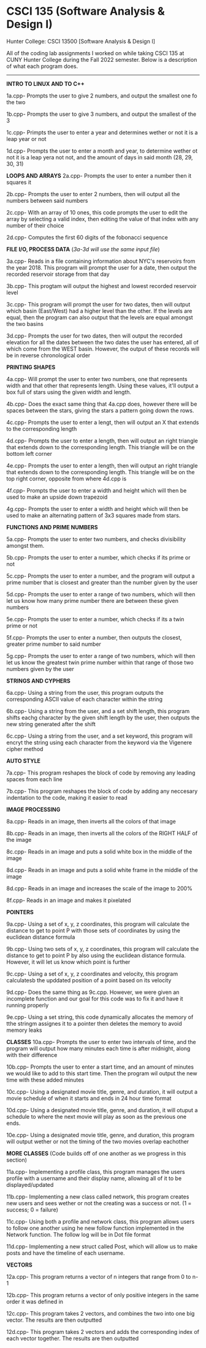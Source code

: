 # CSCI 135 (Software Analysis & Design I)

Hunter College: CSCI 13500 [Software Analysis & Design I]

All of the coding lab assignments I worked on while taking CSCI 135 at CUNY Hunter College during the Fall 2022 semester. Below is a description of what each program does.
____________________________________________________________________________________________________________________________________________________________
**INTRO TO LINUX AND TO C++**

  1a.cpp- Prompts the user to give 2 numbers, and output the smallest one fo the two
  
  1b.cpp- Prompts the user to give 3 numbers, and output the smallest of the 3
  
  1c.cpp- Primpts the user to enter a year and determines wether or not it is a leap year or not
  
  1d.cpp- Prompts the user to enter a month and year, to determine wether ot not it is a leap yera not not, and the amount of days in said month (28, 29, 30, 31)
  

**LOOPS AND ARRAYS**
  2a.cpp- Prompts the user to enter a number then it squares it
  
  2b.cpp- Prompts the user to enter 2 numbers, then will output all the numbers between said numbers
  
  2c.cpp- With an array of 10 ones, this code prompts the user to edit the array by selecting a valid index, then editing the value of that index with any number of their choice
  
  2d.cpp- Computes the first 60 digits of the fobonacci sequence

**FILE I/O, PROCESS DATA** (_3a-3d will use the same input file_)

  3a.cpp- Reads in a file containing information about NYC's reservoirs from the year 2018. This program will prompt the user for a date, then output the recorded reservoir storage from that day
  
  3b.cpp- This progtam will output the highest and lowest recorded reservoir level
  
  3c.cpp- This program will prompt the user for two dates, then will output which basin (East/West) had a higher level than the other. If the levels are equal, then the program can also output that the levels are equal amongst the two basins
  
  3d.cpp- Prompts the user for two dates, then will output the recorded elevation for all the dates between the two dates the user has entered, all of which come from the WEST basin. However, the output of these records will be in reverse chronological order

**PRINTING SHAPES**

  4a.cpp- Will prompt the user to enter two numbers, one that represents width and that other that represents length. Using these values, it'll output a box full of stars using the given width and length.
  
  4b.cpp- Does the exact same thing that 4a.cpp does, however there will be spaces between the stars, giving the stars a pattern going down the rows.
  
  4c.cpp- Prompts the user to enter a lengt, then will output an X that extends to the corresponding length
  
  4d.cpp- Prompts the user to enter a length, then will output an right triangle that extends down to the corresponding length. This triangle will be on the bottom left corner
  
  4e.cpp- Prompts the user to enter a length, then will output an right triangle that extends down to the corresponding length. This triangle will be on the top right corner, opposite from where 4d.cpp is
  
  4f.cpp- Prompts the user to enter a width and height which will then be used to make an upside down trapezoid
  
  4g.cpp- Prompts the user to enter a width and height which will then be used to make an alternating pattern of 3x3 squares made from stars.

**FUNCTIONS AND PRIME NUMBERS**

  5a.cpp- Prompts the user to enter two numbers, and checks divisibility amongst them.
  
  5b.cpp- Prompts the user to enter a number, which checks if its prime or not
  
  5c.cpp- Prompts the user to enter a number, and the program will output a prime number that is closest and greater than the number given by the user
  
  5d.cpp- Prompts the user to enter a range of two numbers, which will then let us know how many prime number there are between these given numbers
  
  5e.cpp- Prompts the user to enter a number, which checks if its a twin prime or not
  
  5f.cpp- Prompts the user to enter a number, then outputs the closest, greater prime number to said number
  
  5g.cpp- Prompts the user to enter a range of two numbers, which will then let us know the greatest twin prime number within that range of those two numbers given by the user

**STRINGS AND CYPHERS**

  6a.cpp- Using a string from the user, this program outputs the corresponding ASCII value of each character within the string
  
  6b.cpp- Using a string from the user, and a set shift length, this program shifts eachg character by the given shift length by the user, then outputs the new string generated after the shift
  
  6c.cpp- Using a string from the user, and a set keyword, this program will encryt the string using each character from the keyword via the Vigenere cipher method
  
**AUTO STYLE**

  7a.cpp- This program reshapes the block of code by removing any leading spaces from each line
  
  7b.cpp- This program reshapes the block of code by adding any neccesary indentation to the code, making it easier to read

**IMAGE PROCESSING**

  8a.cpp- Reads in an image, then inverts all the colors of that image
  
  8b.cpp- Reads in an image, then inverts all the colors of the RIGHT HALF of the image
  
  8c.cpp- Reads in an image and puts a solid white box in the middle of the image
  
  8d.cpp- Reads in an image and puts a solid white frame in the middle of the image
  
  8d.cpp- Reads in an image and increases the scale of the image to 200%
  
  8f.cpp- Reads in an image and makes it pixelated

**POINTERS**

  9a.cpp- Using a set of x, y, z coordinates, this program will calculate the distance to get to point P with those sets of coordinates by using the euclidean distance formula
  
  9b.cpp- Using two sets of x, y, z coordinates, this program will calculate the distance to get to point P by also using the euclidean distance formula. However, it will let us know which point is further
  
  9c.cpp- Using a set of x, y, z coordinates and velocity, this program calculatesb the upddated position of a point based on its velocity
  
  9d.cpp- Does the same thing as 9c.cpp. However, we were given an incomplete function and our goal for this code was to fix it and have it running properly
  
  9e.cpp- Using a set string, this code dynamically allocates the memory of tthe stringm assignes it to a pointer then deletes the memory to avoid memory leaks

**CLASSES**
  10a.cpp- Prompts the user to enter two intervals of time, and the program will output how many minutes each time is after midnight, along with their difference

  10b.cpp- Prompts the user to enter a start time, and an amount of minutes we would like to add to this start time. Then the program wil output the new time with these added minutes

  10c.cpp- Using a designated movie title, genre, and duration, it will output a movie schedule of when it starts and ends in 24 hour time format

  10d.cpp- Using a designated movie title, genre, and duration, it will otuput a schedule to where the next movie will play as soon as the previous one ends.

  10e.cpp- Using a designated movie title, genre, and duration, this program will output wether or not the timing of the two movies overlap eachother

**MORE CLASSES** (Code builds off of one another as we progress in this section)

  11a.cpp- Implementing a profile class, this program manages the users profile with a username and their display name, allowing all of it to be displayed/updated

  11b.cpp- Implementing a new class called network, this program creates new users and sees wether or not the creating was a success or not. (1 = success; 0 = failure)

  11c.cpp- Using both a profile and network class, this program allows users to follow one another using he new follow function implemented in the Network function. The follow log will be in Dot file format
  
  11d.cpp- Implementing a new struct called Post, which will allow us to make posts and have the timeline of each username.

**VECTORS**

  12a.cpp- This program returns a vector of n integers that range from 0 to n-1

  12b.cpp- This program returns a vector of only positive integers in the same order it was defined in

  12c.cpp- This program takes 2 vectors, and combines the two into one big vector. The results are then outputted

  12d.cpp- This program takes 2 vectors and adds the corresponding index of each vector together. The results are then outputted

